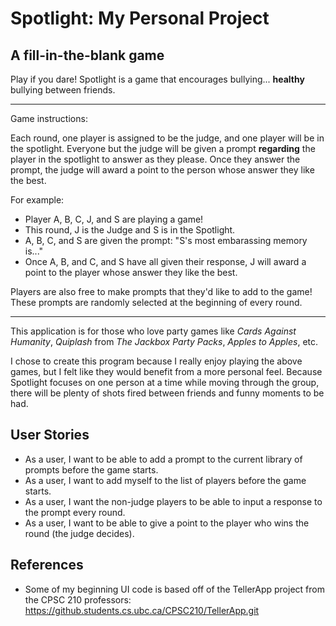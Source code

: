 # Spotlight: My Personal Project
## A fill-in-the-blank game

Play if you dare! Spotlight is a game that encourages 
bullying... **healthy** bullying between friends. 

---
Game instructions:

Each round, one player is assigned to be the judge, and
one player will be in the spotlight. Everyone but the judge
will be given a prompt **regarding** the player in the spotlight
to answer as they please. Once they answer the prompt,
the judge will award a point to the person whose answer
they like the best.

For example:
* Player A, B, C, J, and S are playing a game!
* This round, J is the Judge and S is in the Spotlight.
* A, B, C, and S are given the prompt: "S's most embarassing
memory is..."
* Once A, B, and C, and S have all given their response, J
will award a point to the player whose answer they like
the best.

Players are also free to make prompts that they'd like
to add to the game! These prompts are randomly selected
at the beginning of every round.

---

This application is for those who love party games like
*Cards Against Humanity*, *Quiplash* from *The Jackbox
Party Packs*, *Apples to Apples*, etc. 

I chose to create this program because I really enjoy playing
the above games, but I felt like they would benefit
from a more personal feel. Because Spotlight focuses
on one person at a time while moving through the group,
there will be plenty of shots fired between friends and 
funny moments to be had.
 

## User Stories
* As a user, I want to be able to add a prompt to the current library of prompts before the game starts.
* As a user, I want to add myself to the list of players before the game starts.
* As a user, I want the non-judge players to be able to input a response to the prompt every round.
* As a user, I want to be able to give a point to the player who wins the round (the judge decides).


## References
- Some of my beginning UI code is based off of the 
TellerApp project from the CPSC 210 professors: 
https://github.students.cs.ubc.ca/CPSC210/TellerApp.git